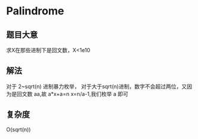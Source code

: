 # Palindrome

## 题目大意
求X在那些进制下是回文数，X<1e10

## 解法
对于 2~sqrt(n) 进制暴力枚举， 对于大于sqrt(n)进制，数字不会超过两位，又因为是回文数 aa,故 a*x+a=n x=n/a-1,我们枚举 a 即可

## 复杂度
O(sqrt(n))